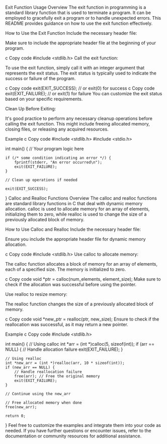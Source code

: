 Exit Function Usage
Overview
The exit function in programming is a standard library function that is used to terminate a program. It can be employed to gracefully exit a program or to handle unexpected errors. This README provides guidance on how to use the exit function effectively.

How to Use the Exit Function
Include the necessary header file:

Make sure to include the appropriate header file at the beginning of your program.

c
Copy code
#include <stdlib.h>
Call the exit function:

To use the exit function, simply call it with an integer argument that represents the exit status. The exit status is typically used to indicate the success or failure of the program.

c
Copy code
exit(EXIT_SUCCESS); // or exit(0) for success
c
Copy code
exit(EXIT_FAILURE); // or exit(1) for failure
You can customize the exit status based on your specific requirements.

Clean Up Before Exiting:

It's good practice to perform any necessary cleanup operations before calling the exit function. This might include freeing allocated memory, closing files, or releasing any acquired resources.

Example
c
Copy code
#include <stdlib.h>
#include <stdio.h>

int main() {
    // Your program logic here

    if (/* some condition indicating an error */) {
        fprintf(stderr, "An error occurred\n");
        exit(EXIT_FAILURE);
    }

    // Clean up operations if needed

    exit(EXIT_SUCCESS);
}
Calloc and Realloc Functions
Overview
The calloc and realloc functions are standard library functions in C that deal with dynamic memory allocation. calloc is used to allocate memory for an array of elements, initializing them to zero, while realloc is used to change the size of a previously allocated block of memory.

How to Use Calloc and Realloc
Include the necessary header file:

Ensure you include the appropriate header file for dynamic memory allocation.

c
Copy code
#include <stdlib.h>
Use calloc to allocate memory:

The calloc function allocates a block of memory for an array of elements, each of a specified size. The memory is initialized to zero.

c
Copy code
void *ptr = calloc(num_elements, element_size);
Make sure to check if the allocation was successful before using the pointer.

Use realloc to resize memory:

The realloc function changes the size of a previously allocated block of memory.

c
Copy code
void *new_ptr = realloc(ptr, new_size);
Ensure to check if the reallocation was successful, as it may return a new pointer.

Example
c
Copy code
#include <stdlib.h>

int main() {
    // Using calloc
    int *arr = (int *)calloc(5, sizeof(int));
    if (arr == NULL) {
        // Handle allocation failure
        exit(EXIT_FAILURE);
    }

    // Using realloc
    int *new_arr = (int *)realloc(arr, 10 * sizeof(int));
    if (new_arr == NULL) {
        // Handle reallocation failure
        free(arr); // Free the original memory
        exit(EXIT_FAILURE);
    }

    // Continue using the new_arr

    // Free allocated memory when done
    free(new_arr);

    return 0;
}
Feel free to customize the examples and integrate them into your code as needed. If you have further questions or encounter issues, refer to the documentation or community resources for additional assistance.
